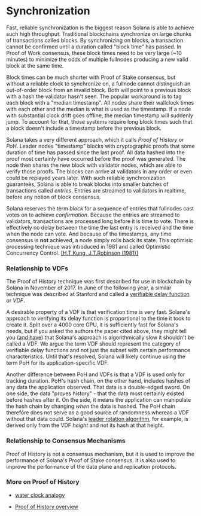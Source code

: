 # Synchronization

Fast, reliable synchronization is the biggest reason Solana is able to achieve
such high throughput. Traditional blockchains synchronize on large chunks of
transactions called blocks. By synchronizing on blocks, a transaction cannot
be confirmed until a duration called "block time" has passed. In Proof of Work
consensus, these block times need to be very large (~10 minutes) to minimize
the odds of multiple fullnodes producing a new valid block at the same time.

Block times can be much shorter with Proof of Stake consensus, but without a
reliable clock to synchronize on, a fullnode cannot distinguish an out-of-order
block from an invalid block. Both will point to a previous block with a hash
the validator hasn't seen. The popular workaround is to tag each block with a
"median timestamp". All nodes share their wallclock times with each other and
the median is what is used as the timestamp. If a node with substantial clock
drift goes offline, the median timestamp will suddenly jump. To account for
that, those systems require long block times such that a block doesn't include
a timestamp before the previous block.

Solana takes a very different approach, which it calls *Proof of History* or
*PoH*. Leader nodes "timestamp" blocks with cryptographic proofs that some
duration of time has passed since the last proof. All data hashed into the
proof most certainly have occurred before the proof was generated. The node
then shares the new block with validator nodes, which are able to verify those
proofs. The blocks can arrive at validators in any order or even could be
replayed years later. With such reliable synchronization guarantees, Solana is
able to break blocks into smaller batches of transactions called *entries*.
Entries are streamed to validators in realtime, before any notion of block
consensus.

Solana reserves the term *block* for a sequence of entries that fullnodes cast
votes on to achieve *confirmation*. Because the entries are streamed to
validators, transactions are processed long before it is time to vote. There is
effectively no delay between the time the last entry is received and the time
when the node can vote. And because of the timestamps, any time consensus is
**not** achieved, a node simply rolls back its state. This optimisic processing
technique was introduced in 1981 and called Optimistic Concurrency Control.
[\[H.T.Kung, J.T.Robinson
(1981)\]](http://citeseerx.ist.psu.edu/viewdoc/summary?doi=10.1.1.65.4735)

### Relationship to VDFs

The Proof of History technique was first described for use in blockchain by
Solana in November of 2017. In June of the following year, a similar technique
was described at Stanford and called a [verifiable delay
function](https://eprint.iacr.org/2018/601.pdf) or *VDF*.

A desirable property of a VDF is that verification time is very fast. Solana's
approach to verifying its delay function is proportional to the time it took to
create it. Split over a 4000 core GPU, it is sufficiently fast for Solana's
needs, but if you asked the authors the paper cited above, they might tell you
([and have](https://github.com/solana-labs/solana/issues/388)) that Solana's
approach is algorithmically slow it shouldn't be called a VDF. We argue the
term VDF should represent the category of verifiable delay functions and not
just the subset with certain performance characteristics. Until that's
resolved, Solana will likely continue using the term PoH for its
application-specific VDF.

Another difference between PoH and VDFs is that a VDF is used only for tracking
duration. PoH's hash chain, on the other hand, includes hashes of any data the
application observed.  That data is a double-edged sword. On one side, the data
"proves history" - that the data most certainly existed before hashes after it.
On the side, it means the application can manipulate the hash chain by changing
*when* the data is hashed. The PoH chain therefore does not serve as a good
source of randomness whereas a VDF without that data could. Solana's [leader
rotation algorithm](#leader-rotation), for example, is derived only from the
VDF *height* and not its hash at that height.

### Relationship to Consensus Mechanisms

Proof of History is not a consensus mechanism, but it is used to improve the
performance of Solana's Proof of Stake consensus. It is also used to improve
the performance of the data plane and replication protocols.

### More on Proof of History

* [water clock
  analogy](https://medium.com/solana-labs/proof-of-history-explained-by-a-water-clock-e682183417b8)

* [Proof of History
  overview](https://medium.com/solana-labs/proof-of-history-a-clock-for-blockchain-cf47a61a9274)

